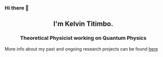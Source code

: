 ### Hi there 👋

<h2 align=center>I'm Kelvin Titimbo.</h2>
<h3 align=center>Theoretical Physicist working on Quantum Physics</h3>

<!--
**ktitimbo/ktitimbo** is a ✨ _special_ ✨ repository because its `README.md` (this file) appears on your GitHub profile.

Here are some ideas to get you started:

- 🔭 I’m currently working on ...
- 🌱 I’m currently learning ...
- 👯 I’m looking to collaborate on ...
- 🤔 I’m looking for help with ...
- 💬 Ask me about ...
- 📫 How to reach me: ...
- 😄 Pronouns: ...
- ⚡ Fun fact: ...
-->

More info about my past and ongoing research projects can be found <a href="https://ktitimbo.github.io/" target="_blank">here</a>
